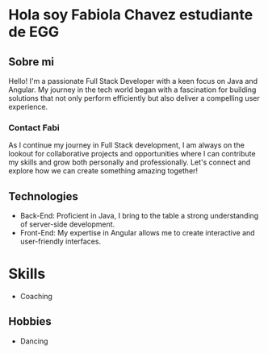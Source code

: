# Hola soy Fabiola Chavez estudiante de EGG

## Sobre mi
Hello! I'm a passionate Full Stack Developer with a keen focus on Java and Angular. My journey in the tech world began with a fascination for building solutions that not only perform efficiently but also deliver a compelling user experience.

### Contact Fabi
As I continue my journey in Full Stack development, I am always on the lookout for collaborative projects and opportunities where I can contribute my skills and grow both personally and professionally. Let's connect and explore how we can create something amazing together!

## Technologies
- Back-End: Proficient in Java, I bring to the table a strong understanding of server-side development.
- Front-End: My expertise in Angular allows me to create interactive and user-friendly interfaces.

# Skills
- Coaching

## Hobbies
- Dancing

